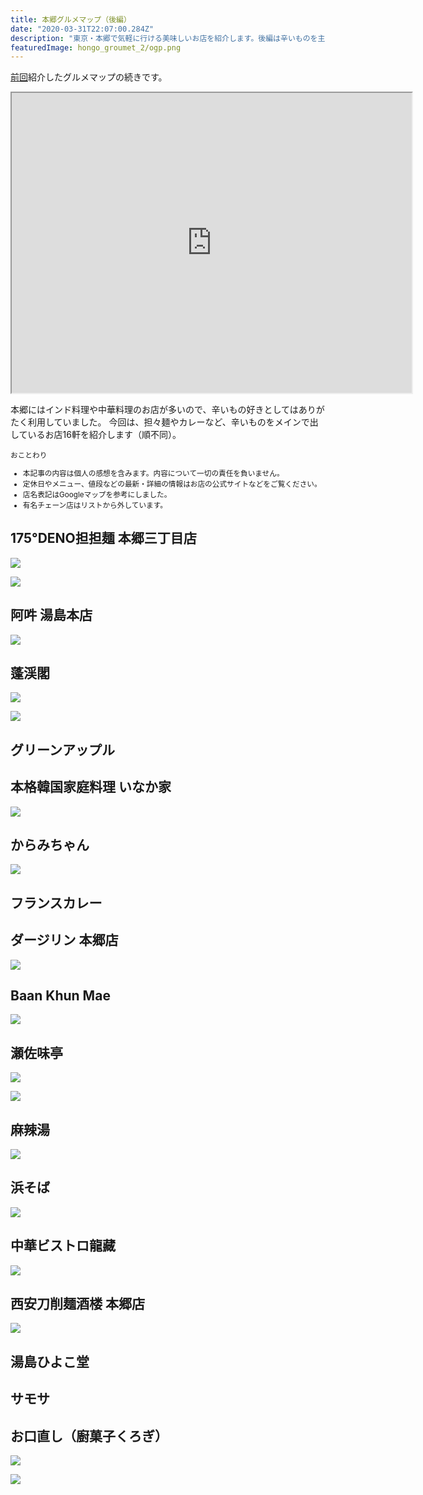 ```yaml
---
title: 本郷グルメマップ（後編）
date: "2020-03-31T22:07:00.284Z"
description: "東京・本郷で気軽に行ける美味しいお店を紹介します。後編は辛いものを主に取り扱う21軒です。"
featuredImage: hongo_groumet_2/ogp.png
---
```


[前回](https://hippocampus-garden.com/hongo_groumet/)紹介したグルメマップの続きです。
<iframe src="https://www.google.com/maps/d/u/0/embed?mid=1ePzELkCDlWLGRKNQ8PMeHqMV29h27yT_" width="640" height="480"></iframe>

本郷にはインド料理や中華料理のお店が多いので、辛いもの好きとしてはありがたく利用していました。
今回は、担々麺やカレーなど、辛いものをメインで出しているお店16軒を紹介します（順不同）。

<small>
おことわり
<ul>
<li>本記事の内容は個人の感想を含みます。内容について一切の責任を負いません。
<li>定休日やメニュー、値段などの最新・詳細の情報はお店の公式サイトなどをご覧ください。
<li>店名表記はGoogleマップを参考にしました。
<li>有名チェーン店はリストから外しています。
</ul> 
</small>

## 175°DENO担担麺 本郷三丁目店

![](figs/175.jpg)

![](figs/1752.jpg)

## 阿吽 湯島本店
![](figs/aun.jpg)

## 蓬渓閣

![](figs/houkeikaku2.jpg)

![](figs/houkeikaku.jpg)

## グリーンアップル

## 本格韓国家庭料理 いなか家
![](figs/inaka.jpg)

## からみちゃん
![](figs/karami.jpg)

## フランスカレー

## ダージリン 本郷店
![](figs/daa.jpg)

## Baan Khun Mae
![](figs/baan.jpg)

## 瀬佐味亭
![](figs/sesami.jpg)

![](figs/sesami2.jpg)

## 麻辣湯
![](figs/mara.jpg)

## 浜そば
![](figs/hama.jpg)

## 中華ビストロ龍藏
![](figs/ryuzo.jpg)

## 西安刀削麺酒楼 本郷店
![](figs/sian.jpg)

## 湯島ひよこ堂
## サモサ
## お口直し（廚菓子くろぎ）

![](figs/kurogi2.jpg)

![](figs/kurogi.jpg)